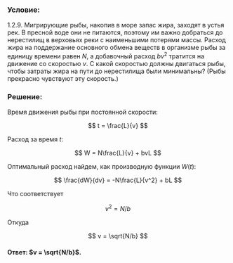 ###  Условие:

$1.2.9.$ Мигрирующие рыбы, накопив в море запас жира, заходят в устья рек. В пресной воде они не питаются, поэтому им важно добраться до нерестилищ в верховьях реки с наименьшими потерями массы. Расход жира на поддержание основного обмена веществ в организме рыбы за единицу времени равен $N$, а добавочный расход $bv^2$ тратится на движение со скоростью $v$. С какой скоростью должны двигаться рыбы, чтобы затраты жира на пути до нерестилища были минимальны? (Рыбы прекрасно чувствуют эту скорость.)

###  Решение:

Время движения рыбы при постоянной скорости:

$$
t = \frac{L}{v}
$$

Расход за время $t$:

$$
W = N\frac{L}{v} + bvL
$$

Оптимальный расход найдем, как производную функции $W(t)$:

$$
\frac{dW}{dv} = -N\frac{L}{v^2} + bL
$$

Что соответствует

$$
v^2 = N/b
$$

Откуда

$$
v = \sqrt{N/b}
$$

#### Ответ: $v = \sqrt{N/b}$.